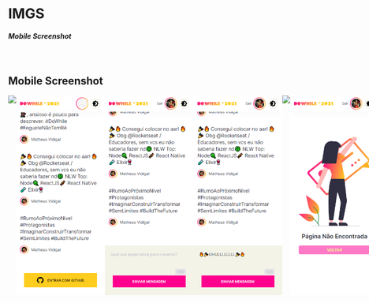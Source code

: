 # IMGS
##### Mobile Screenshot

<br>

## Mobile Screenshot
<div style="display: flex; flex-direction: 'row';">
<!-- Responsive, 425 x 900, 60% (Mobile L - 425px)-->
    <img width="180px" src="./splash.png">
    <img width="180px" src="./home.png">
    <img width="180px" src="./home-logged.png">
    <img width="180px" src="./home-logged-typing.png">
    <img width="180px" src="./modal-logged-out.png">
    <img width="180px" src="./404.png">
</div>
    <!-- IMGS
      ------------------------------
      splash
      ------------------------------
      home
      home-logged
      home-logged-typing
      ------------------------------
      modal-logged-out
      toast
      ------------------------------
      404
      ------------------------------
    -->